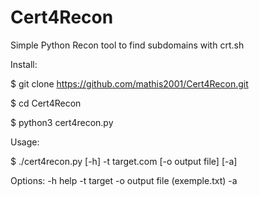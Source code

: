# Cert4Recon
Simple Python Recon tool to find subdomains with crt.sh

Install:

$ git clone https://github.com/mathis2001/Cert4Recon.git

$ cd Cert4Recon

$ python3 cert4recon.py

Usage:

$ ./cert4recon.py [-h] -t target.com [-o output file] [-a]

Options:
-h help
-t target
-o output file (exemple.txt)
-a
